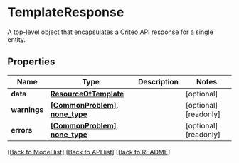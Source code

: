 # TemplateResponse

A top-level object that encapsulates a Criteo API response for a single entity.

## Properties
Name | Type | Description | Notes
------------ | ------------- | ------------- | -------------
**data** | [**ResourceOfTemplate**](ResourceOfTemplate.md) |  | [optional] 
**warnings** | [**[CommonProblem], none_type**](CommonProblem.md) |  | [optional] [readonly] 
**errors** | [**[CommonProblem], none_type**](CommonProblem.md) |  | [optional] [readonly] 

[[Back to Model list]](../README.md#documentation-for-models) [[Back to API list]](../README.md#documentation-for-api-endpoints) [[Back to README]](../README.md)


